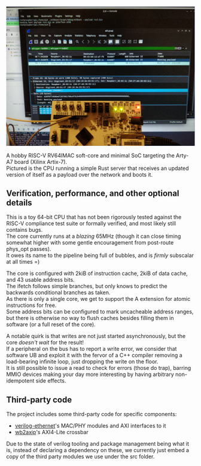 ![board photo](img/board_ethernet_photo.jpg)

A hobby RISC-V RV64IMAC soft-core and minimal SoC targeting the Arty-A7 board (Xilinx Artix-7).  
Pictured is the CPU running a simple Rust server that receives an updated version of itself as a payload over the network and boots it.

## Verification, performance, and other optional details

This is a toy 64-bit CPU that has not been rigorously tested against the RISC-V compliance test suite or formally verified, and most likely still contains bugs.    
The core currently runs at a _blazing_ 65MHz (though it can close timing somewhat higher with some gentle encouragement from post-route phys_opt passes).  
It owes its name to the pipeline being full of bubbles, and is _firmly_ subscalar at all times =)

The core is configured with 2kiB of instruction cache, 2kiB of data cache, and 43 usable address bits.  
The ifetch follows simple branches, but only knows to predict the backwards conditional branches as taken.  
As there is only a single core, we get to support the A extension for atomic instructions for free.  
Some address bits can be configured to mark uncacheable address ranges, but there is otherwise no way to flush caches besides filling them in software (or a full reset of the core).

A notable quirk is that writes are not just started asynchronously, but the core _doesn't wait_ for the result!  
If a peripheral on the bus has to report a write error, we consider that software UB and exploit it with the fervor of a C++ compiler removing a load-bearing infinite loop, just dropping the write on the floor.  
It is still possible to issue a read to check for errors (those do trap), barring MMIO devices making your day more interesting by having arbitrary non-idempotent side effects.    

## Third-party code

The project includes some third-party code for specific components:
- [verilog-ethernet](https://github.com/alexforencich/verilog-ethernet/)'s MAC/PHY modules and AXI interfaces to it
- [wb2axip](https://github.com/ZipCPU/wb2axip)'s AXI4-Lite crossbar 

Due to the state of verilog tooling and package management being what it is,
instead of declaring a dependency on these, we currently just embed a copy of the third party modules we use under the src folder.  
